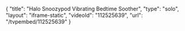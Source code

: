 {
    "title": "Halo Snoozypod Vibrating Bedtime Soother",
    "type": "solo",
    "layout": "iframe-static",
    "videoId": "112525639",
    "url": "\/tvpembed\/112525639"
}